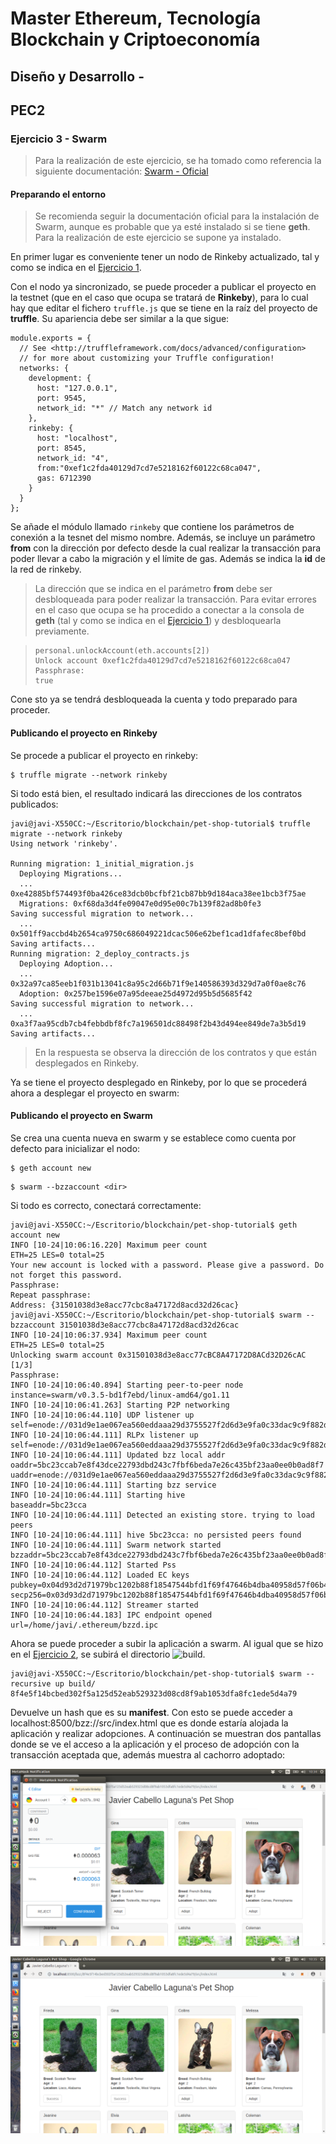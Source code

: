 # Master Ethereum, Tecnología Blockchain y Criptoeconomía
## Diseño y Desarrollo - 
## PEC2
### Ejercicio 3 - Swarm

> Para la realización de este ejercicio, se ha tomado como referencia la siguiente documentación:
> [Swarm - Oficial](https://swarm-guide.readthedocs.io/en/latest/introduction.html)


#### Preparando el entorno

> Se recomienda seguir la documentación oficial para la instalación de Swarm, aunque es probable que ya esté instalado si se tiene __geth__. 
> Para la realización de este ejercicio se supone ya instalado.

En primer lugar es conveniente tener un nodo de Rinkeby actualizado, tal y como se indica en el [Ejercicio 1](https://github.com/javicabellolg/DyD_Master/blob/master/DyDa3-Modulo_3/Ejercicio1%20-%20ENS/DyDa3.1-PEC2_Ejercicio%202.md).

Con el nodo ya sincronizado, se puede proceder a publicar el proyecto en la testnet (que en el caso que ocupa se tratará de __Rinkeby__), para lo cual hay que editar el fichero ```truffle.js``` que se tiene en la raíz del proyecto de __truffle__. Su apariencia debe ser similar a la que sigue:

```
module.exports = {
  // See <http://truffleframework.com/docs/advanced/configuration>
  // for more about customizing your Truffle configuration!
  networks: {
    development: {
      host: "127.0.0.1",
      port: 9545,
      network_id: "*" // Match any network id
    },
    rinkeby: {
      host: "localhost",
      port: 8545,
      network_id: "4",
      from:"0xef1c2fda40129d7cd7e5218162f60122c68ca047",
      gas: 6712390
    }
  }
};
```

Se añade el módulo llamado ```rinkeby``` que contiene los parámetros de conexión a la tesnet del mismo nombre. Además, se incluye un parámetro __from__ con la dirección por defecto desde la cual realizar la transacción para poder llevar a cabo la migración y el límite de gas. Además se indica la __id__ de la red de rinkeby.

> La dirección que se indica en el parámetro __from__ debe ser desbloqueada para poder realizar la transacción. Para evitar errores
> en el caso que ocupa se ha procedido a conectar a la consola de __geth__ (tal y como se indica en el [Ejercicio 1](https://github.com/javicabellolg/DyD_Master/blob/master/DyDa3-Modulo_3/Ejercicio1%20-%20ENS/DyDa3.1-PEC2_Ejercicio%202.md)) y desbloquearla previamente.

> ```
>personal.unlockAccount(eth.accounts[2])
>Unlock account 0xef1c2fda40129d7cd7e5218162f60122c68ca047
>Passphrase: 
>true
> ```

Cone sto ya se tendrá desbloqueada la cuenta y todo preparado para proceder. 

#### Publicando el proyecto en Rinkeby

Se procede a publicar el proyecto en rinkeby:

```
$ truffle migrate --network rinkeby
```

Si todo está bien, el resultado indicará las direcciones de los contratos publicados:

```
javi@javi-X550CC:~/Escritorio/blockchain/pet-shop-tutorial$ truffle migrate --network rinkeby
Using network 'rinkeby'.

Running migration: 1_initial_migration.js
  Deploying Migrations...
  ... 0xe42885bf574493f0ba426ce83dcb0bcfbf21cb87bb9d184aca38ee1bcb3f75ae
  Migrations: 0xf68da3d4fe09047e0d95e00c7b139f82ad8b0fe3
Saving successful migration to network...
  ... 0x501ff9accbd4b2654ca9750c686049221dcac506e62bef1cad1dfafec8bef0bd
Saving artifacts...
Running migration: 2_deploy_contracts.js
  Deploying Adoption...
  ... 0x32a97ca85eeb1f031b13041c8a95c2d66b71f9e140586393d329d7a0f0ae8c76
  Adoption: 0x257be1596e07a95deeae25d4972d95b5d5685f42
Saving successful migration to network...
  ... 0xa3f7aa95cdb7cb4febbdbf8fc7a196501dc88498f2b43d494ee849de7a3b5d19
Saving artifacts...
```

> En la respuesta se observa la dirección de los contratos y que están desplegados en Rinkeby.

Ya se tiene el proyecto desplegado en Rinkeby, por lo que se procederá ahora a desplegar el proyecto en swarm:

#### Publicando el proyecto en Swarm

Se crea una cuenta nueva en swarm y se establece como cuenta por defecto para inicializar el nodo:

```
$ geth account new
```
```
$ swarm --bzzaccount <dir>
```

Si todo es correcto, conectará correctamente:

```
javi@javi-X550CC:~/Escritorio/blockchain/pet-shop-tutorial$ geth account new
INFO [10-24|10:06:16.220] Maximum peer count                       ETH=25 LES=0 total=25
Your new account is locked with a password. Please give a password. Do not forget this password.
Passphrase: 
Repeat passphrase: 
Address: {31501038d3e8acc77cbc8a47172d8acd32d26cac}
javi@javi-X550CC:~/Escritorio/blockchain/pet-shop-tutorial$ swarm --bzzaccount 31501038d3e8acc77cbc8a47172d8acd32d26cac
INFO [10-24|10:06:37.934] Maximum peer count                       ETH=25 LES=0 total=25
Unlocking swarm account 0x31501038d3e8acc77cBC8A47172D8ACd32D26cAC [1/3]
Passphrase: 
INFO [10-24|10:06:40.894] Starting peer-to-peer node               instance=swarm/v0.3.5-bd1f7ebd/linux-amd64/go1.11
INFO [10-24|10:06:41.263] Starting P2P networking 
INFO [10-24|10:06:44.110] UDP listener up                          self=enode://031d9e1ae067ea560eddaaa29d3755527f2d6d3e9fa0c33dac9c9f882dd00f142c74b120b97a9260812fae292d26f6d5b6cd97b4149d722ebed28ca27ceded50@[::]:30399
INFO [10-24|10:06:44.111] RLPx listener up                         self=enode://031d9e1ae067ea560eddaaa29d3755527f2d6d3e9fa0c33dac9c9f882dd00f142c74b120b97a9260812fae292d26f6d5b6cd97b4149d722ebed28ca27ceded50@[::]:30399
INFO [10-24|10:06:44.111] Updated bzz local addr                   oaddr=5bc23ccab7e8f43dce22793dbd243c7fbf6beda7e26c435bf23aa0ee0b0ad8f7 uaddr=enode://031d9e1ae067ea560eddaaa29d3755527f2d6d3e9fa0c33dac9c9f882dd00f142c74b120b97a9260812fae292d26f6d5b6cd97b4149d722ebed28ca27ceded50@[::]:30399
INFO [10-24|10:06:44.111] Starting bzz service 
INFO [10-24|10:06:44.111] Starting hive                            baseaddr=5bc23cca
INFO [10-24|10:06:44.111] Detected an existing store. trying to load peers 
INFO [10-24|10:06:44.111] hive 5bc23cca: no persisted peers found 
INFO [10-24|10:06:44.111] Swarm network started                    bzzaddr=5bc23ccab7e8f43dce22793dbd243c7fbf6beda7e26c435bf23aa0ee0b0ad8f7
INFO [10-24|10:06:44.112] Started Pss 
INFO [10-24|10:06:44.112] Loaded EC keys                           pubkey=0x04d93d2d71979bc1202b88f18547544bfd1f69f47646b4dba40958d57f06b4ce9548d266c7332ab20e4a8f254d80020e1c87e5d74c3b0a833c60db126deabc474f secp256=0x03d93d2d71979bc1202b88f18547544bfd1f69f47646b4dba40958d57f06b4ce95
INFO [10-24|10:06:44.112] Streamer started 
INFO [10-24|10:06:44.183] IPC endpoint opened                      url=/home/javi/.ethereum/bzzd.ipc
```

Ahora se puede proceder a subir la aplicación a swarm. Al igual que se hizo en el [Ejercicio 2](https://github.com/javicabellolg/DyD_Master/blob/master/DyDa3-Modulo_3/Ejercicio2%20-%20IPFS/DyDa3.2-PEC2_Ejercicio%202.md), se subirá el directorio ![build](./build).

```
javi@javi-X550CC:~/Escritorio/blockchain/pet-shop-tutorial$ swarm --recursive up build/
8f4e5f14bcbed302f5a125d52eab529323d08cd8f9ab1053dfa8fc1ede5d4a79
```

Devuelve un hash que es su __manifest__. Con esto se puede acceder a localhost:8500/bzz:/<manifest>/src/index.html que es donde estaría alojada la aplicación y realizar adopciones. A continuación se muestran dos pantallas donde se ve el acceso a la aplicación y el proceso de adopción con la transacción aceptada que, además muestra al cachorro adoptado:

![Capture1](./images/swarm_adoption.png)

![Capture2](./images/swarm_adoption_success.png)